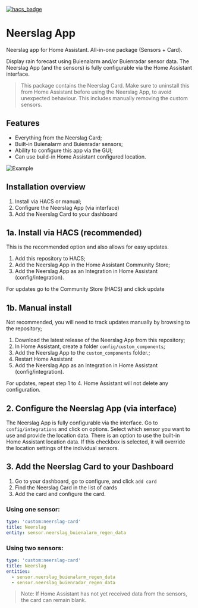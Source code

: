[![hacs_badge](https://img.shields.io/badge/HACS-Custom-orange.svg)](https://github.com/custom-components/hacs)
# Neerslag App
Neerslag app for Home Assistant. All-in-one package (Sensors + Card).

Display rain forecast using Buienalarm and/or Buienradar sensor data. The Neerslag App (and the sensors) is fully configurable via the Home Assistant interface. 

> This package contains the Neerslag Card. Make sure to uninstall this from Home Assistant before using the Neerslag App, to avoid unexpected behaviour. This includes manually removing the custom sensors.

## Features
* Everything from the Neerslag Card;
* Built-in Buienalarm and Buienradar sensors;
* Ability to configure this app via the GUI;
* Can use build-in Home Assistant configured location.

![Example](https://github.com/aex351/home-assistant-neerslag-app/raw/main/documentation/example.png)

## Installation overview
1) Install via HACS or manual;
2) Configure the Neerslag App (via interface)
2) Add the Neerslag Card to your dashboard

## 1a. Install via HACS (recommended)
This is the recommended option and also allows for easy updates.
1) Add this repository to HACS;
2) Add the Neerslag App in the Home Assistant Community Store;
3) Add the Neerslag App as an Integration in Home Assistant (config/integration).

For updates go to the Community Store (HACS) and click update

## 1b. Manual install
Not recommended, you will need to track updates manually by browsing to the repository;
1) Download the latest release of the Neerslag App from this repository;
2) In Home Assistant, create a folder `config/custom_components`;
3) Add the Neerslag App to the `custom_components` folder.;
4) Restart Home Assistant
5) Add the Neerslag App as an Integration in Home Assistant (config/integration).

For updates, repeat step 1 to 4. Home Assistant will not delete any configuration.
## 2. Configure the Neerslag App (via interface)
The Neerslag App is fully configurable via the interface. Go to `config/integrations` and click on options. Select which sensor you want to use and provide the location data. There is an option to use the built-in Home Assistant location data. If this checkbox is selected, it will override the location settings of the individual sensors.


## 3. Add the Neerslag Card to your Dashboard
1) Go to your dashboard, go to configure, and click `add card`
2) Find the Neerslag Card in the list of cards
3) Add the card and configure the card.

### Using one sensor:
```yaml
type: 'custom:neerslag-card'
title: Neerslag
entity: sensor.neerslag_buienalarm_regen_data
```
### Using two sensors:
```yaml
type: 'custom:neerslag-card'
title: Neerslag
entities:
  - sensor.neerslag_buienalarm_regen_data
  - sensor.neerslag_buienradar_regen_data
  ```
> Note: If Home Assistant has not yet received data from the sensors, the card can remain blank.

